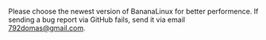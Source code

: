 Please choose the newest version of BananaLinux for better performence. If sending a bug report via GitHub fails, send it via email 792domas@gmail.com.
